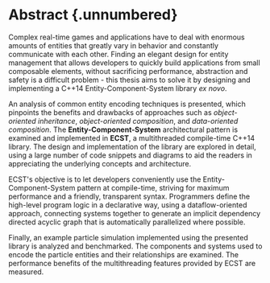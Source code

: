 


# Abstract {.unnumbered}

Complex real-time games and applications have to deal with enormous amounts of entities that greatly vary in behavior and constantly communicate with each other. Finding an elegant design for entity management that allows developers to quickly build applications from small composable elements, without sacrificing performance, abstraction and safety is a difficult problem - this thesis aims to solve it by designing and implementing a C++14 Entity-Component-System library *ex novo*. 

An analysis of common entity encoding techniques is presented, which pinpoints the benefits and drawbacks of approaches such as *object-oriented inheritance*, *object-oriented composition*, and *data-oriented composition*. The **Entity-Component-System** architectural pattern is examined and implemented in **ECST**, a multithreaded compile-time C++14 library. The design and implementation of the library are explored in detail, using a large number of code snippets and diagrams to aid the readers in appreciating the underlying concepts and architecture.

ECST's objective is to let developers conveniently use the Entity-Component-System pattern at compile-time, striving for maximum performance and a friendly, transparent syntax. Programmers define the high-level program logic in a declarative way, using a dataflow-oriented approach, connecting systems together to generate an implicit dependency directed acyclic graph that is automatically parallelized where possible.

Finally, an example particle simulation implemented using the presented library is analyzed and benchmarked. The components and systems used to encode the particle entities and their relationships are examined. The performance benefits of the multithreading features provided by ECST are measured.